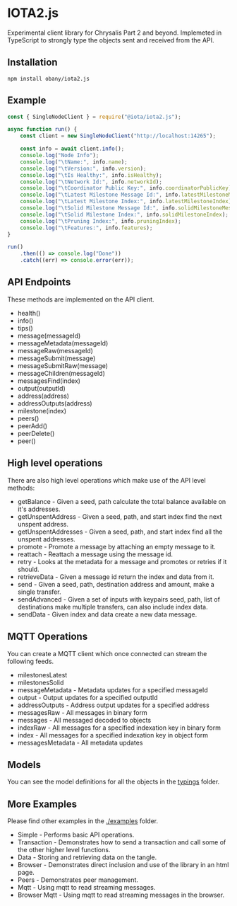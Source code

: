 # IOTA2.js

Experimental client library for Chrysalis Part 2 and beyond. Implemeted in TypeScript to strongly type the objects sent and received from the API.

## Installation

```shell
npm install obany/iota2.js
```

## Example

```js
const { SingleNodeClient } = require("@iota/iota2.js");

async function run() {
    const client = new SingleNodeClient("http://localhost:14265");

    const info = await client.info();
    console.log("Node Info");
    console.log("\tName:", info.name);
    console.log("\tVersion:", info.version);
    console.log("\tIs Healthy:", info.isHealthy);
    console.log("\tNetwork Id:", info.networkId);
    console.log("\tCoordinator Public Key:", info.coordinatorPublicKey);
    console.log("\tLatest Milestone Message Id:", info.latestMilestoneMessageId);
    console.log("\tLatest Milestone Index:", info.latestMilestoneIndex);
    console.log("\tSolid Milestone Message Id:", info.solidMilestoneMessageId);
    console.log("\tSolid Milestone Index:", info.solidMilestoneIndex);
    console.log("\tPruning Index:", info.pruningIndex);
    console.log("\tFeatures:", info.features);
}

run()
    .then(() => console.log("Done"))
    .catch((err) => console.error(err));
```

## API Endpoints

These methods are implemented on the API client.

* health()
* info()
* tips()
* message(messageId)
* messageMetadata(messageId)
* messageRaw(messageId)
* messageSubmit(message)
* messageSubmitRaw(message)
* messageChildren(messageId)
* messagesFind(index)
* output(outputId)
* address(address)
* addressOutputs(address)
* milestone(index)
* peers()
* peerAdd()
* peerDelete()
* peer()

## High level operations

There are also high level operations which make use of the API level methods:

* getBalance - Given a seed, path calculate the total balance available on it's addresses.
* getUnspentAddress - Given a seed, path, and start index find the next unspent address.
* getUnspentAddresses - Given a seed, path, and start index find all the unspent addresses.
* promote - Promote a message by attaching an empty message to it.
* reattach - Reattach a message using the message id.
* retry - Looks at the metadata for a message and promotes or retries if it should.
* retrieveData - Given a message id return the index and data from it.
* send - Given a seed, path, destination address and amount, make a single transfer.
* sendAdvanced - Given a set of inputs with keypairs seed, path, list of destinations make multiple transfers, can also include index data.
* sendData - Given index and data create a new data message.

## MQTT Operations

You can create a MQTT client which once connected can stream the following feeds.

* milestonesLatest
* milestonesSolid
* messageMetadata - Metadata updates for a specified messageId
* output - Output updates for a specified outputId
* addressOutputs - Address output updates for a specified address
* messagesRaw - All messages in binary form
* messages - All messaged decoded to objects
* indexRaw - All messages for a specified indexation key in binary form
* index - All messages for a specified indexation key in object form
* messagesMetadata - All metadata updates

## Models

You can see the model definitions for all the objects in the [typings](./typings/models) folder.

## More Examples

Please find other examples in the [./examples](./examples) folder.
* Simple - Performs basic API operations.
* Transaction - Demonstrates how to send a transaction and call some of the other higher level functions.
* Data - Storing and retrieving data on the tangle.
* Browser - Demonstrates direct inclusion and use of the library in an html page.
* Peers - Demonstrates peer management.
* Mqtt - Using mqtt to read streaming messages.
* Browser Mqtt - Using mqtt to read streaming messages in the browser.

